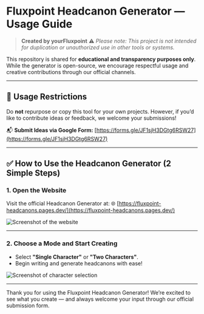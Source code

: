 # **Fluxpoint Headcanon Generator — Usage Guide**

> **Created by yourFluxpoint**
> ⚠️ *Please note: This project is not intended for duplication or unauthorized use in other tools or systems.*

This repository is shared for **educational and transparency purposes only**. While the generator is open-source, we encourage respectful usage and creative contributions through our official channels.

---

## 🚫 Usage Restrictions

Do **not** repurpose or copy this tool for your own projects. However, if you’d like to contribute ideas or feedback, we welcome your submissions!

📬 **Submit Ideas via Google Form:**
[https://forms.gle/JF1sjH3DGtg6RSW27](https://forms.gle/JF1sjH3DGtg6RSW27)

---

## ✅ How to Use the Headcanon Generator (2 Simple Steps)

### 1. Open the Website

Visit the official Headcanon Generator at:
🌐 [https://fluxpoint-headcanons.pages.dev/](https://fluxpoint-headcanons.pages.dev/)

![Screenshot of the website](https://github.com/user-attachments/assets/aef59364-857b-4d38-a3c8-68082a33a77d)

---

### 2. Choose a Mode and Start Creating

* Select **"Single Character"** or **"Two Characters"**.
* Begin writing and generate headcanons with ease!

![Screenshot of character selection](https://github.com/user-attachments/assets/ff79cb42-ca3c-4e9f-b097-b40e1bd5527a)

---

Thank you for using the Fluxpoint Headcanon Generator!
We’re excited to see what you create — and always welcome your input through our official submission form.
